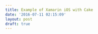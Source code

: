 ```yaml
---
title: Example of Xamarin iOS with Cake
date: '2016-07-11 02:15:09'
layout: post
draft: true
---
```

